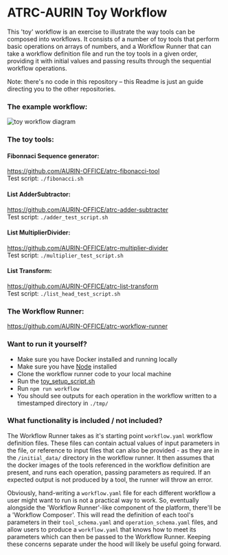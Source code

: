 # ATRC-AURIN Toy Workflow

This 'toy' workflow is an exercise to illustrate the way tools can be composed into workflows. It consists of a number of toy tools that perform basic operations on arrays of numbers, and a Workflow Runner that can take a workflow definition file and run the toy tools in a given order, providing it with initial values and passing results through the sequential workflow operations. 

Note: there's no code in this repository – this Readme is just an guide directing you to the other repositories. 

### The example workflow:

![toy workflow diagram](https://user-images.githubusercontent.com/28953011/152715452-1be015dc-90b3-4d82-b8a5-4f092f74e0a9.png)

### The toy tools:

#### Fibonnaci Sequence generator:
https://github.com/AURIN-OFFICE/atrc-fibonacci-tool   
Test script: `./fibonacci.sh`

#### List AdderSubtractor:
https://github.com/AURIN-OFFICE/atrc-adder-subtracter   
Test script: `./adder_test_script.sh`

#### List MultiplierDivider:
https://github.com/AURIN-OFFICE/atrc-multiplier-divider   
Test script: `./multiplier_test_script.sh`

#### List Transform:
https://github.com/AURIN-OFFICE/atrc-list-transform   
Test script: `./list_head_test_script.sh`

### The Workflow Runner:

https://github.com/AURIN-OFFICE/atrc-workflow-runner

### Want to run it yourself?

- Make sure you have Docker installed and running locally
- Make sure you have [Node](https://nodejs.org/en/download/) installed
- Clone the workflow runner code to your local machine
- Run the [toy_setup_script.sh](https://github.com/AURIN-OFFICE/atrc-workflow-runner/blob/main/toy_setup_script.sh)
- Run `npm run workflow`
- You should see outputs for each operation in the workflow written to a timestamped directory in `./tmp/`

### What functionality is included / not included?

The Workflow Runner takes as it's starting point `workflow.yaml` workflow definition files. These files can contain actual values of input parameters in the file, or reference to input files that can also be provided - as they are in the `/initial_data/` directory in the workflow runner. It then assumes that the docker images of the tools referenced in the workflow definition are present, and runs each operation, passing parameters as required. If an expected output is not produced by a tool, the runner will throw an error. 

Obviously, hand-writing a `workflow.yaml` file for each different workflow a user might want to run is not a practical way to work. So, eventually alongside the 'Workflow Runner'-like component of the platform, there'll be a 'Workflow Composer'. This will read the definition of each tool's parameters in their `tool_schema.yaml` and `operation_schema.yaml` files, and allow users to produce a `workflow.yaml` that knows how to meet its parameters which can then be passed to the Workflow Runner. Keeping these concerns separate under the hood will likely be useful going forward. 
